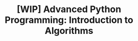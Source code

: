 ---
layout: course_detail
title: "[WIP] Advanced Python Programming: Introduction to Algorithms"
topIntroText: "This course is designed for students who have a solid foundation in Python programming, focused on introducing students to algorithms, which are essential tools for solving complex problems in computer science and beyond. The course is highly interactive, with hands-on coding exercises and projects that allow students to apply what they have learned. By the end of the course, students will have a deep understanding of algorithms and how they can be used to solve real-world problems."
bgImageUrl: "img/updated/L3/python-adv-bg-v2.png"
aboutLevel: "L3 Intermediate Programming"
aboutCategoryTitle: "Course Category"
aboutCategory: "Advanced Programming"
aboutGradeLevelTitle: "Grade Level"
aboutGradeLevel: "7 - 12"
aboutSkillLevelTitle: "Skill Level"
aboutSkillLevel: "Intermediate - Advanced"
aboutRatioTitle: "Student to Instructor Ratio"
aboutRatio: "4 : 1"
aboutText: "From data analysis and visualization to machine learning and artificial intelligence, this program covers a diverse set of topics that are essential for anyone seeking to become a competent Python developer. Students will gain a deep understanding of the practical applications of Python across a wide range of domains and industries. Overall, this course is a unique opportunity for students to not just learn how to write Python code, but to become adept at applying it in meaningful and impactful ways."
priceschedule:
  monthlyPrice: ""
  classPrice: ""
  classPerMonth: ""
  scheduleDescription: "A general schedule description detailing available booking hours for the specific course will be placed here. This is currently filler text, please ignore."
promotion1: 
  enabled: "true"
  title: "Enter The World Of Coding"
  text: "You are going to learn the real programming — the same type of programming Google engineers are doing. With Python, you can accomplish any challenging tasks by writing the code."
  imageUrl: "img/updated/L3/python-adv-bg-v2.png"
promotion2: 
  enabled: "true"
  title: "From The Basic To The Practical"
  text: "You will start with learning the fundamental concepts of Python and the basic language contructs. However, we will lead you to the practical and exciting side of Python quickly and let you make real world applications on machine learning, game development and web servers."
  imageUrl: "img/updated/L3/python-adv-1.png"
promotion3: 
  enabled: "false"
  title: "Machine Learning With Python"
  text: "Have you ever wondered how the engineers built the self-driving cars and the Go master to beat the top human players? The answer is machine learning. With Python, you can build your own machine learning algorithm to make your computer smart!"
  imageUrl: "img/updated/"
promotion4: 
  enabled: "false"
  title: "Game Development With Python"
  text: "Playing games is fun, but building games by yourself is even more exciting. You will learn how to make games using Python and PyGame. Bring your game ideas to our camp!"
  imageUrl: "img/updated/"
promotion5: 
  enabled: "true"
  title: "Web Server Programming with Python"
  text: "To make your program more powerful, you need to turn it into a server program, so that people from all over the world can access it through the Internet. This is another core skill you will learn from the Python programming camp."
  imageUrl: "img/updated/L3/python-adv-4.png"
curriculum: 
  enabled: "false"
goals: 
- text: "Learning & applying fundamentals of Python."
- text: "Basic knowledge and experience on machine learning."
- text: "Game development skills using Python and PyGame."
- text: "Knowledge on web server programming."
- text: "Utilizing creativity and hands-on problem-solving skills."
- text: "Preparation for seminars, science fairs, entrepreneurship opporunities, etc."
highlights: 
- text: "Making programming fun is our top priority when designing all our course content."
- text: "Gain real experiences relating to the industry and participate in research/development."
- text: "Get your question answered in class and participate in healthy competitions with your classmates."
- text: "Learn by doing is the key for all Computer Science studies. All the assignments and projects are design for the goals of the course."
- text: "We focus on pushing our students' imagination and creativity while they learn how to program."
- text: "Programming is just the first step. Building projects and attending science fairs/seminars will help students get into top unversities and jobs."
---